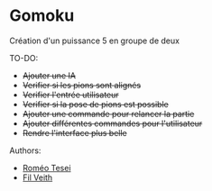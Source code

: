 # Gomoku

Création d'un puissance 5 en groupe de deux

TO-DO:
- ~~Ajouter une IA~~
- ~~Verifier si les pions sont alignés~~
- ~~Verifier l'entrée utilisateur~~
- ~~Verifier si la pose de pions est possible~~
- ~~Ajouter une commande pour relancer la partie~~
- ~~Ajouter différentes commandes pour l'utilisateur~~
- ~~Rendre l'interface plus belle~~

Authors:
- [Roméo Tesei](https://gitlab-ce.iut.u-bordeaux.fr/rtesei)
- [Fil Veith](https://gitlab-ce.iut.u-bordeaux.fr/fveith)